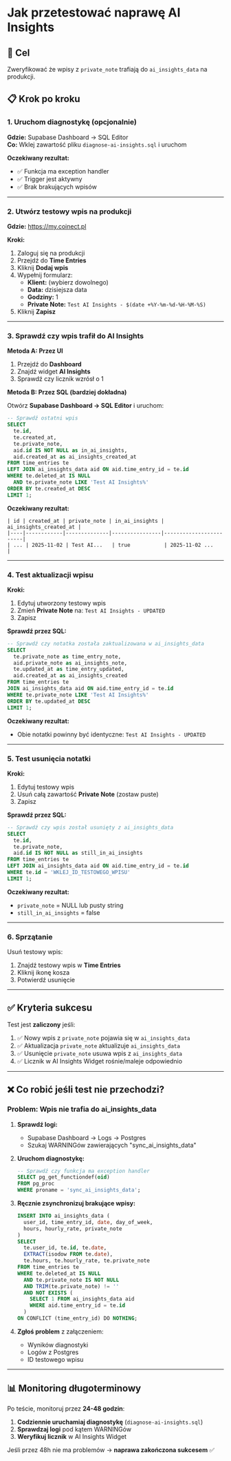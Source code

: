 # Jak przetestować naprawę AI Insights

## 🎯 Cel

Zweryfikować że wpisy z `private_note` trafiają do `ai_insights_data` na produkcji.

## 📋 Krok po kroku

### 1. Uruchom diagnostykę (opcjonalnie)

**Gdzie:** Supabase Dashboard → SQL Editor  
**Co:** Wklej zawartość pliku `diagnose-ai-insights.sql` i uruchom

**Oczekiwany rezultat:**

- ✅ Funkcja ma exception handler
- ✅ Trigger jest aktywny
- ✅ Brak brakujących wpisów

---

### 2. Utwórz testowy wpis na produkcji

**Gdzie:** https://my.coinect.pl

**Kroki:**

1. Zaloguj się na produkcji
2. Przejdź do **Time Entries**
3. Kliknij **Dodaj wpis**
4. Wypełnij formularz:
   - **Klient:** (wybierz dowolnego)
   - **Data:** dzisiejsza data
   - **Godziny:** 1
   - **Private Note:** `Test AI Insights - $(date +%Y-%m-%d-%H-%M-%S)`
5. Kliknij **Zapisz**

---

### 3. Sprawdź czy wpis trafił do AI Insights

**Metoda A: Przez UI**

1. Przejdź do **Dashboard**
2. Znajdź widget **AI Insights**
3. Sprawdź czy licznik wzrósł o 1

**Metoda B: Przez SQL (bardziej dokładna)**

Otwórz **Supabase Dashboard → SQL Editor** i uruchom:

```sql
-- Sprawdź ostatni wpis
SELECT
  te.id,
  te.created_at,
  te.private_note,
  aid.id IS NOT NULL as in_ai_insights,
  aid.created_at as ai_insights_created_at
FROM time_entries te
LEFT JOIN ai_insights_data aid ON aid.time_entry_id = te.id
WHERE te.deleted_at IS NULL
  AND te.private_note LIKE 'Test AI Insights%'
ORDER BY te.created_at DESC
LIMIT 1;
```

**Oczekiwany rezultat:**

```
| id | created_at | private_note | in_ai_insights | ai_insights_created_at |
|----|------------|--------------|----------------|------------------------|
| ... | 2025-11-02 | Test AI...   | true           | 2025-11-02 ...         |
```

---

### 4. Test aktualizacji wpisu

**Kroki:**

1. Edytuj utworzony testowy wpis
2. Zmień **Private Note** na: `Test AI Insights - UPDATED`
3. Zapisz

**Sprawdź przez SQL:**

```sql
-- Sprawdź czy notatka została zaktualizowana w ai_insights_data
SELECT
  te.private_note as time_entry_note,
  aid.private_note as ai_insights_note,
  te.updated_at as time_entry_updated,
  aid.created_at as ai_insights_created
FROM time_entries te
JOIN ai_insights_data aid ON aid.time_entry_id = te.id
WHERE te.private_note LIKE 'Test AI Insights%'
ORDER BY te.updated_at DESC
LIMIT 1;
```

**Oczekiwany rezultat:**

- Obie notatki powinny być identyczne: `Test AI Insights - UPDATED`

---

### 5. Test usunięcia notatki

**Kroki:**

1. Edytuj testowy wpis
2. Usuń całą zawartość **Private Note** (zostaw puste)
3. Zapisz

**Sprawdź przez SQL:**

```sql
-- Sprawdź czy wpis został usunięty z ai_insights_data
SELECT
  te.id,
  te.private_note,
  aid.id IS NOT NULL as still_in_ai_insights
FROM time_entries te
LEFT JOIN ai_insights_data aid ON aid.time_entry_id = te.id
WHERE te.id = 'WKLEJ_ID_TESTOWEGO_WPISU'
LIMIT 1;
```

**Oczekiwany rezultat:**

- `private_note` = NULL lub pusty string
- `still_in_ai_insights` = false

---

### 6. Sprzątanie

Usuń testowy wpis:

1. Znajdź testowy wpis w **Time Entries**
2. Kliknij ikonę kosza
3. Potwierdź usunięcie

---

## ✅ Kryteria sukcesu

Test jest **zaliczony** jeśli:

1. ✅ Nowy wpis z `private_note` pojawia się w `ai_insights_data`
2. ✅ Aktualizacja `private_note` aktualizuje `ai_insights_data`
3. ✅ Usunięcie `private_note` usuwa wpis z `ai_insights_data`
4. ✅ Licznik w AI Insights Widget rośnie/maleje odpowiednio

---

## ❌ Co robić jeśli test nie przechodzi?

### Problem: Wpis nie trafia do ai_insights_data

1. **Sprawdź logi:**
   - Supabase Dashboard → Logs → Postgres
   - Szukaj WARNINGów zawierających "sync_ai_insights_data"

2. **Uruchom diagnostykę:**

   ```sql
   -- Sprawdź czy funkcja ma exception handler
   SELECT pg_get_functiondef(oid)
   FROM pg_proc
   WHERE proname = 'sync_ai_insights_data';
   ```

3. **Ręcznie zsynchronizuj brakujące wpisy:**

   ```sql
   INSERT INTO ai_insights_data (
     user_id, time_entry_id, date, day_of_week,
     hours, hourly_rate, private_note
   )
   SELECT
     te.user_id, te.id, te.date,
     EXTRACT(isodow FROM te.date),
     te.hours, te.hourly_rate, te.private_note
   FROM time_entries te
   WHERE te.deleted_at IS NULL
     AND te.private_note IS NOT NULL
     AND TRIM(te.private_note) != ''
     AND NOT EXISTS (
       SELECT 1 FROM ai_insights_data aid
       WHERE aid.time_entry_id = te.id
     )
   ON CONFLICT (time_entry_id) DO NOTHING;
   ```

4. **Zgłoś problem** z załączeniem:
   - Wyników diagnostyki
   - Logów z Postgres
   - ID testowego wpisu

---

## 📊 Monitoring długoterminowy

Po teście, monitoruj przez **24-48 godzin**:

1. **Codziennie uruchamiaj diagnostykę** (`diagnose-ai-insights.sql`)
2. **Sprawdzaj logi** pod kątem WARNINGów
3. **Weryfikuj licznik** w AI Insights Widget

Jeśli przez 48h nie ma problemów → **naprawa zakończona sukcesem** ✅

